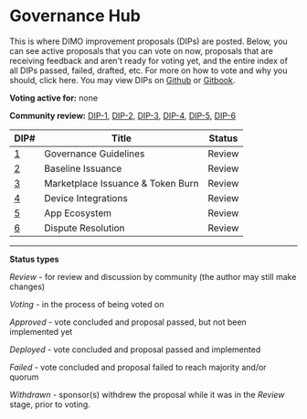 # Governance Hub

This is where DIMO improvement proposals (DIPs) are posted. Below, you can see active proposals that you can vote on now, proposals that are receiving feedback and aren't ready for voting yet, and the entire index of all DIPs passed, failed, drafted, etc. For more on how to vote and why you should, click here. You may view DIPs on [Github](https://github.com/DIMO-Network/DIP) or [Gitbook](https://docs.dimo.zone/dips).

**Voting active for:** none

**Community review:** [DIP-1](dip-1-governance-guidelines.md), [DIP-2](dip-2-baseline-issuance.md), [DIP-3](broken-reference), [DIP-4](dip-4-device-integrations.md), [DIP-5](dip-5-app-ecosystem.md), [DIP-6](dip-6-dispute-resolution.md)

| DIP#                                | Title                             | Status |
| ----------------------------------- | --------------------------------- | ------ |
| [1](dip-1-governance-guidelines.md) | Governance Guidelines             | Review |
| [2](dip-2-baseline-issuance.md)     | Baseline Issuance                 | Review |
| [3](broken-reference)               | Marketplace Issuance & Token Burn | Review |
| [4](dip-4-device-integrations.md)   | Device Integrations               | Review |
| [5](dip-5-app-ecosystem.md)         | App Ecosystem                     | Review |
| [6](dip-6-dispute-resolution.md)    | Dispute Resolution                | Review |

***

**Status types**

_Review_ - for review and discussion by community (the author may still make changes)

_Voting_ - in the process of being voted on

_Approved_ - vote concluded and proposal passed, but not been implemented yet

_Deployed -_ vote concluded and proposal passed and implemented

_Failed_ - vote concluded and proposal failed to reach majority and/or quorum

_Withdrawn_ - sponsor(s) withdrew the proposal while it was in the _Review_ stage, prior to voting.

